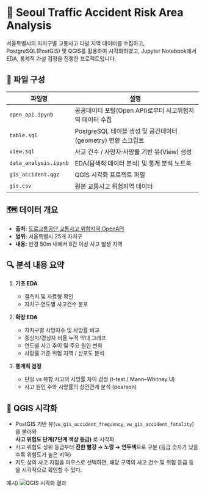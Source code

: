 # 🚦 Seoul Traffic Accident Risk Area Analysis

서울특별시의 자치구별 교통사고 다발 지역 데이터를 수집하고,  
PostgreSQL(PostGIS) 및 QGIS를 활용하여 시각화하였고, 
Jupyter Notebook에서 EDA, 통계적 가설 검정을 진행한 프로젝트입니다.



## 📂 파일 구성

| 파일명 | 설명 |
|--------|------|
| `open_api.ipynb` | 공공데이터 포털(Open API)로부터 사고위험지역 데이터 수집 |
| `table.sql` | PostgreSQL 테이블 생성 및 공간데이터(geometry) 변환 스크립트 |
| `view.sql` | 사고 건수 / 사망자·사망률 기반 뷰(View) 생성 |
| `data_analysis.ipynb` | EDA(탐색적 데이터 분석) 및 통계 분석 노트북 |
| `gis_accident.qgz` | QGIS 시각화 프로젝트 파일 |
| `gis.csv` | 원본 교통사고 위험지역 데이터 |



## 🗺️ 데이터 개요

- **출처:** [도로교통공단 교통사고 위험지역 OpenAPI](https://opendata.koroad.or.kr/api/selectAcdntRiskAreaDataSet.do)  
- **범위:** 서울특별시 25개 자치구  
- **내용:** 반경 50m 내에서 8건 이상 사고 발생 지역



## 🔍 분석 내용 요약

1. **기초 EDA**  
   - 결측치 및 자료형 확인  
   - 자치구·연도별 사고건수 분포  

2. **확장 EDA**  
   - 자치구별 사망자수 및 사망률 비교  
   - 중상자/경상자 비율 누적 막대 그래프  
   - 연도별 사고 추이 및 주요 원인 변화  
   - 사망률 기준 위험 지역 / 산포도 분석  

3. **통계적 검정**  
   - 단일 vs 복합 사고의 사망률 차이 검정 (t-test / Mann–Whitney U)  
   - 사고 원인 수와 사망률의 상관관계 분석 (pearson)



## 🧭 QGIS 시각화

- PostGIS 기반 뷰(`vw_gis_accident_frequency`, `vw_gis_accident_fatality`)를 불러와  
  **사고 위험도 단계(7단계 색상 등급)** 로 시각화  
- 사고 위험도 상위 등급부터 **진한 빨강 → 노랑 → 연두색**으로 구분 (등급 숫자가 낮을수록 위험도가 높은 지역)
- 지도 상의 사고 지점을 마우스로 선택하면, 해당 구역의 사고 건수 및 위험 등급 등을 시각적으로 확인할 수 있다.

예시)
![QGIS 시각화 결과](https://github.com/user-attachments/assets/fc3740bb-1736-4e83-a787-43c63b385ff8)

